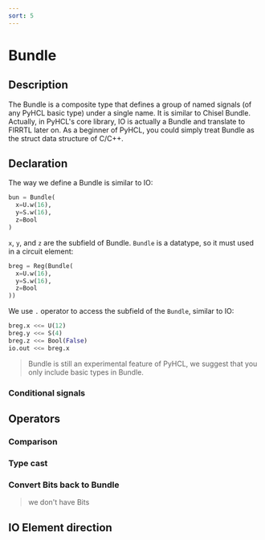 ```yaml
---
sort: 5
---
```

# Bundle
## Description
The Bundle is a composite type that defines a group of named signals (of any PyHCL basic type) under a single name. It is similar to Chisel Bundle. Actually, in PyHCL's core library, IO is actually a Bundle and translate to FIRRTL later on. As a beginner of PyHCL, you could simply treat Bundle as the struct data structure of C/C++.
## Declaration
The way we define a Bundle is similar to IO:
```python
bun = Bundle(
  x=U.w(16),
  y=S.w(16),
  z=Bool
)
```
`x`, `y`, and `z` are the subfield of Bundle. `Bundle` is a datatype, so it must used in a circuit element:
```python
breg = Reg(Bundle(
  x=U.w(16),
  y=S.w(16),
  z=Bool
))
```
We use `.` operator to access the subfield of the `Bundle`, similar to IO:
```python
breg.x <<= U(12)
breg.y <<= S(4)
breg.z <<= Bool(False)
io.out <<= breg.x
```
> Bundle is still an experimental feature of PyHCL, we suggest that you only include basic types in Bundle.
### Conditional signals

## Operators
### Comparison
### Type cast
### Convert Bits back to Bundle
> we don't have Bits
## IO Element direction